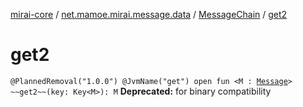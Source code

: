 [mirai-core](../../index.md) / [net.mamoe.mirai.message.data](../index.md) / [MessageChain](index.md) / [get2](./get2.md)

# get2

`@PlannedRemoval("1.0.0") @JvmName("get") open fun <M : `[`Message`](../-message/index.md)`> ~~get2~~(key: Key<M>): M`
**Deprecated:** for binary compatibility

